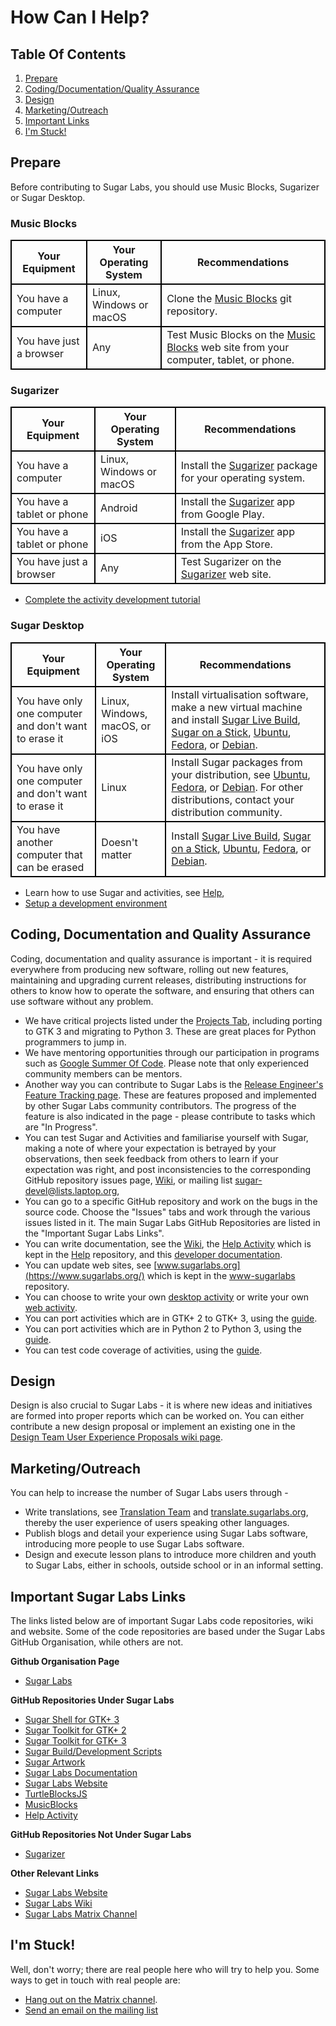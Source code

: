 # How Can I Help?
## Table Of Contents
1.  [Prepare](#-prepare)
2.  [Coding/Documentation/Quality Assurance](#-coding-documentation-and-quality-assurance)
3.  [Design](#-design)
4.  [Marketing/Outreach](#-marketingoutreach)
5.  [Important Links](#-important-sugar-labs-links)
5.  [I'm Stuck!](#IM-STUCK)

## <a name="PREPARE"></a> Prepare
Before contributing to Sugar Labs, you should use Music Blocks, Sugarizer or Sugar Desktop.


### Music Blocks

<table style="width:100%; border-collapse:collapse">
  <tbody><tr>
    <th style="border: 2px black solid">Your Equipment</th>
    <th style="border: 2px black solid">Your Operating System</th>
    <th style="border: 2px black solid">Recommendations</th>
  </tr>
  <tr>
    <td style="border: 2px black solid">You have a computer</td>
    <td style="border: 2px black solid">Linux, Windows or macOS</td>
    <td style="border: 2px black solid">Clone the <a href="https://github.com/sugarlabs/musicblocks">Music Blocks</a> git repository.</td>
  </tr>
  <tr>
    <td style="border: 2px black solid">You have just a browser</td>
    <td style="border: 2px black solid">Any</td> 
    <td style="border: 2px black solid">Test Music Blocks on the <a href="https://musicblocks.sugarlabs.org/">Music Blocks</a> web site from your computer, tablet, or phone.</td>
  </tr>
</tbody></table>


### Sugarizer

<table style="width:100%; border-collapse:collapse">
  <tbody><tr>
    <th style="border: 2px black solid">Your Equipment</th>
    <th style="border: 2px black solid">Your Operating System</th>
    <th style="border: 2px black solid">Recommendations</th>
  </tr>
  <tr>
    <td style="border: 2px black solid">You have a computer</td>
    <td style="border: 2px black solid">Linux, Windows or macOS</td>
    <td style="border: 2px black solid">Install the <a href="https://sugarizer.org/">Sugarizer</a> package for your operating system.</td>
  </tr>
  <tr>
    <td style="border: 2px black solid">You have a tablet or phone</td>
    <td style="border: 2px black solid">Android</td> 
    <td style="border: 2px black solid">Install the <a href="https://sugarizer.org/">Sugarizer</a> app from Google Play.</td>
  </tr>
  <tr>
    <td style="border: 2px black solid">You have a tablet or phone</td>
    <td style="border: 2px black solid">iOS</td> 
    <td style="border: 2px black solid">Install the <a href="https://sugarizer.org/">Sugarizer</a> app from the App Store.</td>
  </tr>
  <tr>
    <td style="border: 2px black solid">You have just a browser</td>
    <td style="border: 2px black solid">Any</td> 
    <td style="border: 2px black solid">Test Sugarizer on the <a href="https://try.sugarizer.org/">Sugarizer</a> web site.</td>
  </tr>
</tbody></table>

  * [Complete the activity development tutorial](https://github.com/llaske/sugarizer/blob/master/docs/tutorial.md)
 

### Sugar Desktop
<table style="width:100%; border-collapse:collapse">
  <tr>
    <th style="border: 2px black solid">Your Equipment</th>
    <th style="border: 2px black solid">Your Operating System</th> 
    <th style="border: 2px black solid">Recommendations</th>
  </tr>
  <tr>
    <td style="border: 2px black solid">You have only one computer and don't want to erase it</td>
    <td style="border: 2px black solid">Linux, Windows, macOS, or iOS</td> 
    <td style="border: 2px black solid">Install virtualisation software, make a new virtual machine and install <a href="https://wiki.sugarlabs.org/go/Live_Build">Sugar Live Build</a>, <a href="https://wiki.sugarlabs.org/go/SoaS">Sugar on a Stick</a>, <a href="https://wiki.sugarlabs.org/go/Ubuntu">Ubuntu</a>, <a href="https://wiki.sugarlabs.org/go/Fedora">Fedora</a>, or <a href="https://wiki.sugarlabs.org/go/Debian">Debian</a>.</td>
  </tr>
  <tr>
    <td style="border: 2px black solid">You have only one computer and don't want to erase it</td>
    <td style="border: 2px black solid">Linux</td> 
    <td style="border: 2px black solid">Install Sugar packages from your distribution, see <a href="https://wiki.sugarlabs.org/go/Ubuntu">Ubuntu</a>, <a href="https://wiki.sugarlabs.org/go/Fedora">Fedora</a>, or <a href="https://wiki.sugarlabs.org/go/Debian">Debian</a>. For other distributions, contact your distribution community.</td>
  </tr>
  <tr>
    <td style="border: 2px black solid">You have another computer that can be erased</td>
    <td style="border: 2px black solid">Doesn't matter</td> 
    <td style="border: 2px black solid">Install <a href="https://wiki.sugarlabs.org/go/Live_Build">Sugar Live Build</a>, <a href="https://wiki.sugarlabs.org/go/SoaS">Sugar on a Stick</a>, <a href="https://wiki.sugarlabs.org/go/Ubuntu">Ubuntu</a>, <a href="https://wiki.sugarlabs.org/go/Fedora">Fedora</a>, or <a href="https://wiki.sugarlabs.org/go/Debian">Debian</a>.</td>
  </tr>
</table>

  * Learn how to use Sugar and activities, see [Help](https://help.sugarlabs.org/),
  * [Setup a development environment](https://github.com/sugarlabs/sugar/blob/master/docs/development-environment.md)


## <a name="OUTREACHY-GSOC"></a> Coding, Documentation and Quality Assurance
Coding, documentation and quality assurance is important - it is required everywhere from producing new software, rolling out new features, maintaining and upgrading current releases, distributing instructions for others to know how to operate the software, and ensuring that others can use software without any problem.

  * We have critical projects listed under the [Projects Tab](https://github.com/orgs/sugarlabs/projects), including porting to GTK 3 and migrating to Python 3. These are great places for Python programmers to jump in.
  * We have mentoring opportunities through our participation in programs such as [Google Summer Of Code](https://github.com/sugarlabs/GSoC). Please note that only experienced community members can be mentors.
  * Another way you can contribute to Sugar Labs is the [Release Engineer's Feature Tracking page](https://wiki.sugarlabs.org/go/Features). These are features proposed and implemented by other Sugar Labs community contributors. The progress of the feature is also indicated in the page - please contribute to tasks which are "In Progress".
  * You can test Sugar and Activities and familiarise yourself with Sugar, making a note of where your expectation is betrayed by your observations, then seek feedback from others to learn if your expectation was right, and post inconsistencies to the corresponding GitHub repository issues page, [Wiki](https://wiki.sugarlabs.org), or mailing list [sugar-devel@lists.laptop.org][2],
  * You can go to a specific GitHub repository and work on the bugs in the source code.  Choose the "Issues" tabs and work through the various issues listed in it. The main Sugar Labs GitHub Repositories are listed in the "Important Sugar Labs Links".
  * You can write documentation, see the [Wiki](https://wiki.sugarlabs.org), the [Help Activity](http://wiki.sugarlabs.org/go/Activities/Help/Contribute) which is kept in the [Help](https://github.com/godiard/help-activity) repository, and this [developer documentation](docs.md).
  * You can update web sites, see [www.sugarlabs.org](https://www.sugarlabs.org/) which is kept in the [www-sugarlabs](https://github.com/sugarlabs/www-sugarlabs) repository.
  * You can choose to write your own [desktop activity][1] or write your own [web activity][5].
  * You can port activities which are in GTK+ 2 to GTK+ 3, using the [guide](gtk3-porting-guide.md).
  * You can port activities which are in Python 2 to Python 3, using the [guide](python-porting-guide.md).
  * You can test code coverage of activities, using the [guide](python-coverage-guide.md).

## <a name="DESIGN-TEAM"></a> Design
Design is also crucial to Sugar Labs - it is where new ideas and initiatives are formed into proper reports which can be worked on. You can either contribute a new design proposal or implement an existing one in the [Design Team User Experience Proposals wiki page](https://wiki.sugarlabs.org/go/Design_Team/Proposals).

## <a name="MARKETING-OUTREACH"></a> Marketing/Outreach
You can help to increase the number of Sugar Labs users through -

  * Write translations, see [Translation Team](https://wiki.sugarlabs.org/go/Translation_Team) and [translate.sugarlabs.org](https://translate.sugarlabs.org/), thereby the user experience of users speaking other languages.
  * Publish blogs and detail your experience using Sugar Labs software, introducing more people to use Sugar Labs software.
  * Design and execute lesson plans to introduce more children and youth to Sugar Labs, either in schools, outside school or in an informal setting.

## <a name="IMPORTANT-LINKS"></a> Important Sugar Labs Links
The links listed below are of important Sugar Labs code repositories, wiki and website. Some of the code repositories are based under the Sugar Labs GitHub Organisation, while others are not.

__Github Organisation Page__

  * [Sugar Labs](https://github.com/sugarlabs)

__GitHub Repositories Under Sugar Labs__

  * [Sugar Shell for GTK+ 3](https://github.com/sugarlabs/sugar)
  * [Sugar Toolkit for GTK+ 2](https://github.com/sugarlabs/sugar-toolkit)
  * [Sugar Toolkit for GTK+ 3](https://github.com/sugarlabs/sugar-toolkit-gtk3)
  * [Sugar Build/Development Scripts](https://github.com/sugarlabs/sugar-build)
  * [Sugar Artwork](https://github.com/sugarlabs/sugar-artwork)
  * [Sugar Labs Documentation](https://github.com/sugarlabs/sugar-docs)
  * [Sugar Labs Website](https://github.com/sugarlabs/www-sugarlabs)
  * [TurtleBlocksJS](https://github.com/sugarlabs/turtleblocksjs)
  * [MusicBlocks](https://github.com/sugarlabs/musicblocks)
  * [Help Activity](https://github.com/sugarlabs/help-activity)

__GitHub Repositories Not Under Sugar Labs__

  * [Sugarizer](https://github.com/llaske/sugarizer)

__Other Relevant Links__

  * [Sugar Labs Website](https://www.sugarlabs.org/)
  * [Sugar Labs Wiki](https://wiki.sugarlabs.org/go/Welcome_to_the_Sugar_Labs_wiki)
  * [Sugar Labs Matrix Channel](https://matrix.to/#/#sugar:matrix.org)

## <a name="IM-STUCK"></a>I'm Stuck!
Well, don't worry; there are real people here who will try to help you. Some
ways to get in touch with real people are:

* [Hang out on the Matrix channel](https://matrix.to/#/#sugar:matrix.org).
* [Send an email on the mailing list][3]


[1]: desktop-activity.md
[2]: https://bugs.sugarlabs.org
[3]: https://lists.sugarlabs.org/listinfo/sugar-devel
[4]: https://wiki.sugarlabs.org/go/Mentors
[5]: web-activity.md
